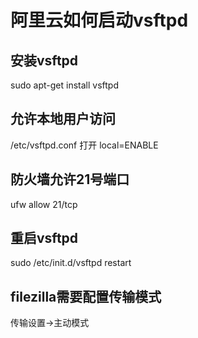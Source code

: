 # 阿里云如何启动vsftpd
## 安装vsftpd
sudo apt-get install vsftpd
## 允许本地用户访问
/etc/vsftpd.conf
打开
local=ENABLE

## 防火墙允许21号端口
ufw allow 21/tcp

## 重启vsftpd
sudo /etc/init.d/vsftpd restart



## filezilla需要配置传输模式
传输设置->主动模式
